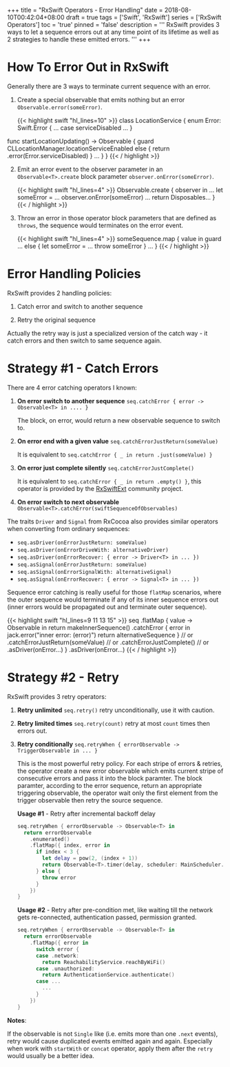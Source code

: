 +++
title       = "RxSwift Operators - Error Handling"
date        = 2018-08-10T00:42:04+08:00
draft       = true
tags        = ['Swift', 'RxSwift']
series      = ['RxSwift Operators']
toc         = 'true'
pinned      = 'false'
description = '''
RxSwift provides 3 ways to let a sequence errors out at any time point of its
lifetime as well as 2 strategies to handle these emitted errors.
'''
+++

# How To Error Out in RxSwift

Generally there are 3 ways to terminate current sequence with an error.

1. Create a special observable that emits nothing but an error
   `Observable.error(someError)`.

    {{< highlight swift "hl_lines=10" >}}
class LocationService {
  enum Error: Swift.Error {
    ...
    case serviceDisabled
    ...
  }

  func startLocationUpdating() -> Observable<Location> {
    guard CLLocationManager.locationServiceEnabled else {
      return .error(Error.serviceDisabled)
    }
    ...
  }
}
{{< / highlight >}}

2. Emit an error event to the observer parameter in an `Observable<T>.create`
   block parameter `observer.onError(someError)`.

    {{< highlight swift "hl_lines=4" >}}
Observable<T>.create { observer in
  ...
  let someError = ...
  observer.onError(someError)
  ...
  return Disposables...
}
{{< / highlight >}}

3. Throw an error in those operator block parameters that are defined as
   `throws`, the sequence would terminates on the error event.

    {{< highlight swift "hl_lines=4" >}}
someSequence.map { value in
  guard ... else {
    let someError = ...
    throw someError
  }
  ...
}
{{< / highlight >}}




# Error Handling Policies

RxSwift provides 2 handling policies:

1. Catch error and switch to another sequence

2. Retry the original sequence

Actually the retry way is just a specialized version of the catch way - it catch
errors and then switch to same sequence again.

# Strategy #1 - Catch Errors

There are 4 error catching operators I known:

1. __On error switch to another sequence__ `seq.catchError { error -> Observable<T> in .... }`

    The block, on error, would return a new observable sequence to switch to.

1. __On error end with a given value__ `seq.catchErrorJustReturn(someValue)`

    It is equivalent to `seq.catchError { _ in return .just(someValue) }`

1. __On error just complete silently__ `seq.catchErrorJustComplete()`

    It is equivalent to `seq.catchError { _ in return .empty() }`, this
    operator is provided by the [RxSwiftExt] community project.

1. __On error switch to next observable__ `Observable<T>.catchError(swiftSequenceOfObservables)`

The traits `Driver` and `Signal` from RxCocoa also provides similar operators
when converting from ordinary sequences:

- `seq.asDriver(onErrorJustReturn: someValue)`
- `seq.asDriver(onErrorDriveWith: alternativeDriver)`
- `seq.asDriver(onErrorRecover: { error -> Driver<T> in ... })`
- `seq.asSignal(onErrorJustReturn: someValue)`
- `seq.asSignal(onErrorSignalWith: alternativeSignal)`
- `seq.asSignal(onErrorRecover: { error -> Signal<T> in ... })`

Sequence error catching is really useful for those `flatMap` scenarios, where
the outer sequence would terminate if any of its inner sequence errors out
(inner errors would be propagated out and terminate outer sequence).

{{< highlight swift "hl_lines=9 11 13 15" >}}
seq
  .flatMap { value -> Observable<T> in
    return makeInnerSequence()
      .catchError { error in
        jack.error("inner error: \(error)")
        return alternativeSequence
      }
      // or
      .catchErrorJustReturn(someValue)
      // or
      .catchErrorJustComplete()
      // or
      .asDriver(onError...)
  }
  .asDriver(onError...)
{{< / highlight >}}




# Strategy #2 - Retry

RxSwift provides 3 retry operators:

1. __Retry unlimited__ `seq.retry()` retry unconditionally, use it with caution.

2. __Retry limited times__ `seq.retry(count)` retry at most `count` times then
   errors out.

3. __Retry conditionally__ `seq.retryWhen { errorObservable -> TriggerObservable in ... }`

    This is the most powerful retry policy. For each stripe of errors & retries,
    the operator create a new error observable which emits current stripe of
    consecutive errors and pass it into the block paramter. The block paramter,
    according to the error sequence, return an appropriate triggering
    observable, the operator wait only the first element from the trigger
    observable then retry the source sequence.

    __Usage #1__ - Retry after incremental backoff delay

    ```swift
    seq.retryWhen { errorObservable -> Observable<T> in
      return errorObservable
        .enumerated()
        .flatMap({ index, error in
          if index < 3 {
            let delay = pow(2, (index + 1))
            return Observable<T>.timer(delay, scheduler: MainScheduler.instance)
          } else {
            throw error
          }
        })
    }
    ```

    __Usage #2__ - Retry after pre-condition met, like waiting till the network gets
    re-connected, authentication passed, permission granted.

    ```swift
    seq.retryWhen { errorObservable -> Observable<T> in
      return errorObservable
        .flatMap({ error in
          switch error {
          case .network:
            return ReachabilityService.reachByWiFi()
          case .unauthorized:
            return AuthenticationService.authenticate()
          case ...
            ...
          }
        })
    }
    ```

__Notes__:

If the observable is not `Single` like (i.e. emits more than one `.next`
events), retry would cause duplicated events emitted again and again.
Especially when work with `startWith` or `concat` operator, apply them after
the `retry` would usually be a better idea.

[RxSwiftExt]: https://github.com/RxSwiftCommunity/RxSwiftExt
